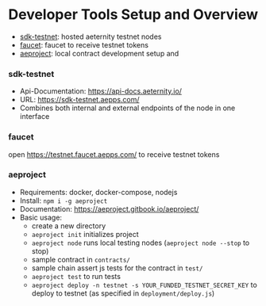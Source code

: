 # Developer Tools Setup and Overview

- [sdk-testnet](#sdk-testnet): hosted aeternity testnet nodes
- [faucet](#faucet): faucet to receive testnet tokens
- [aeproject](#aeproject): local contract development setup and 

### sdk-testnet
 - Api-Documentation: https://api-docs.aeternity.io/
 - URL: https://sdk-testnet.aepps.com/
 - Combines both internal and external endpoints of the node in one interface

### faucet
open https://testnet.faucet.aepps.com/ to receive testnet tokens

### aeproject
 - Requirements: docker, docker-compose, nodejs
 - Install: `npm i -g aeproject`
 - Documentation: https://aeproject.gitbook.io/aeproject/
 - Basic usage:
    - create a new directory
    - `aeproject init` initializes project
    - `aeproject node` runs local testing nodes (`aeproject node --stop` to stop)
    - sample contract in `contracts/`
    - sample chain assert js tests for the contract in `test/`
    - `aeproject test` to run tests
    - `aeproject deploy -n testnet -s YOUR_FUNDED_TESTNET_SECRET_KEY` to deploy to testnet (as specified in `deployment/deploy.js`)
    
